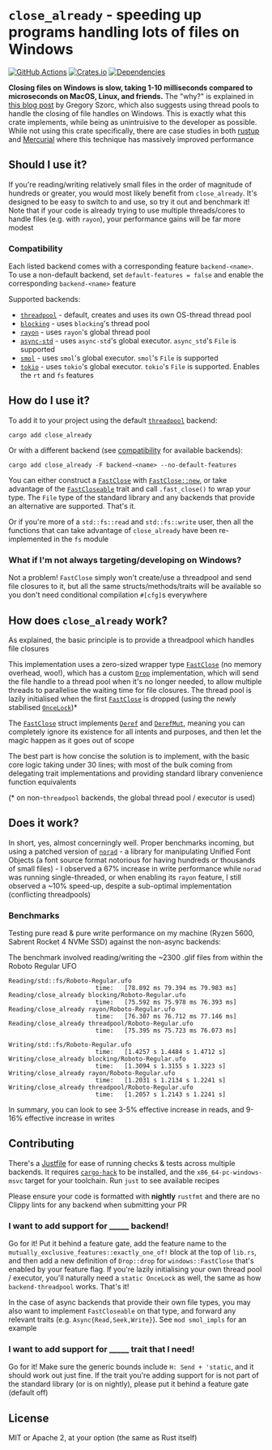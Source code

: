# `close_already` - speeding up programs handling lots of files on Windows

[![GitHub Actions](https://github.com/alpha-tango-kilo/close_already/actions/workflows/rust.yml/badge.svg)](https://github.com/alpha-tango-kilo/close_already/actions/workflows/rust.yml)
[![Crates.io](https://img.shields.io/crates/v/close_already.svg)](https://crates.io/crates/close_already)
[![Dependencies](https://deps.rs/repo/codeberg/alpha-tango-kilo/close_already/status.svg)](https://deps.rs/repo/codeberg/alpha-tango-kilo/close_already)

**Closing files on Windows is slow, taking 1-10 milliseconds compared to microseconds on MacOS, Linux, and friends.**
The "why?" is explained in [this blog post](https://gregoryszorc.com/blog/2021/04/06/surprisingly-slow/) by Gregory Szorc, which also suggests using thread pools to handle the closing of file handles on Windows.
This is exactly what this crate implements, while being as unintruisive to the developer as possible.
While not using this crate specifically, there are case studies in both [rustup](https://github.com/rust-lang/rustup/pull/1850) and [Mercurial](https://repo.mercurial-scm.org/hg/rev/2fdbf22a1b63f7b4c94393dbf45ad417da257fe0) where this technique has massively improved performance

## Should I use it?

If you're reading/writing relatively small files in the order of magnitude of hundreds or greater, you would most likely benefit from `close_already`.
It's designed to be easy to switch to and use, so try it out and benchmark it!
Note that if your code is already trying to use multiple threads/cores to handle files (e.g. with `rayon`), your performance gains will be far more modest

### Compatibility
<!-- If you change this heading name, change the heading link in the install section -->

Each listed backend comes with a corresponding feature `backend-<name>`.
To use a non-default backend, set `default-features = false` and enable the corresponding `backend-<name>` feature

Supported backends:
* [`threadpool`](https://lib.rs/crates/threadpool) - default, creates and uses its own OS-thread thread pool
* [`blocking`](https://lib.rs/crates/blocking) - uses `blocking`'s thread pool
* [`rayon`](https://lib.rs/crates/rayon) - uses `rayon`'s global thread pool
* [`async-std`](https://lib.rs/crates/async-std) - uses `async-std`'s global executor. `async_std`'s `File` is supported
* [`smol`](https://lib.rs/crates/smol) - uses `smol`'s global executor. `smol`'s `File` is supported
* [`tokio`](https://lib.rs/crates/tokio) - uses `tokio`'s global executor. `tokio`'s `File` is supported. Enables the `rt` and `fs` features

## How do I use it?

To add it to your project using the default [`threadpool`](https://lib.rs/crates/threadpool) backend:

```shell
cargo add close_already
```

Or with a different backend (see [compatibility](#compatibility) for available backends):

```shell
cargo add close_already -F backend-<name> --no-default-features
```

You can either construct a [`FastClose`](https://docs.rs/close_already/latest/close_already/struct.FastClose.html) with [`FastClose::new`](https://docs.rs/close_already/latest/close_already/struct.FastClose.html#method.new), or take advantage of the [`FastCloseable`](https://docs.rs/close_already/latest/close_already/trait.FastCloseable.html) trait and call `.fast_close()` to wrap your type.
The `File` type of the standard library and any backends that provide an alternative are supported.
That's it.

Or if you're more of a `std::fs::read` and `std::fs::write` user, then all the functions that can take advantage of `close_already` have been re-implemented in the `fs` module

### What if I'm not always targeting/developing on Windows?

Not a problem! 
`FastClose` simply won't create/use a threadpool and send file closures to it, but all the same structs/methods/traits will be available so you don't need conditional compilation `#[cfg]`s everywhere

## How does `close_already` work?

As explained, the basic principle is to provide a threadpool which handles file closures

This implementation uses a zero-sized wrapper type [`FastClose`](https://docs.rs/close_already/latest/close_already/struct.FastClose.html) (no memory overhead, woo!), which has a custom [`Drop`](https://doc.rust-lang.org/std/ops/trait.Drop.html) implementation, which will send the file handle to a thread pool when it's no longer needed, to allow multiple threads to parallelise the waiting time for file closures.
The thread pool is lazily initialised when the first [`FastClose`](https://docs.rs/close_already/latest/close_already/struct.FastClose.html) is dropped (using the newly stabilised [`OnceLock`](https://doc.rust-lang.org/std/sync/struct.OnceLock.html))*

The [`FastClose`](https://docs.rs/close_already/latest/close_already/struct.FastClose.html) struct implements [`Deref`](https://doc.rust-lang.org/std/ops/trait.Deref.html) and [`DerefMut`](https://doc.rust-lang.org/std/ops/trait.DerefMut.html), meaning you can completely ignore its existence for all intents and purposes, and then let the magic happen as it goes out of scope

The best part is how concise the solution is to implement, with the basic core logic taking under 30 lines; with most of the bulk coming from delegating trait implementations and providing standard library convenience function equivalents

(* on non-`threadpool` backends, the global thread pool / executor is used)

## Does it work?

In short, yes, almost concerningly well.
Proper benchmarks incoming, but using a patched version of [`norad`](https://github.com/linebender/norad) - a library for manipulating Unified Font Objects (a font source format notorious for having hundreds or thousands of small files) - I observed a 67% increase in write performance while `norad` was running single-threaded, or when enabling its `rayon` feature, I still observed a ~10% speed-up, despite a sub-optimal implementation (conflicting threadpools)

### Benchmarks

Testing pure read & pure write performance on my machine (Ryzen 5600, Sabrent Rocket 4 NVMe SSD) against the non-async backends:

The benchmark involved reading/writing the ~2300 .glif files from within the Roboto Regular UFO

```text
Reading/std::fs/Roboto-Regular.ufo
                        time:   [78.892 ms 79.394 ms 79.983 ms]
Reading/close_already blocking/Roboto-Regular.ufo
                        time:   [75.592 ms 75.978 ms 76.393 ms]
Reading/close_already rayon/Roboto-Regular.ufo
                        time:   [76.307 ms 76.712 ms 77.146 ms]
Reading/close_already threadpool/Roboto-Regular.ufo
                        time:   [75.395 ms 75.723 ms 76.073 ms]

Writing/std::fs/Roboto-Regular.ufo
                        time:   [1.4257 s 1.4484 s 1.4712 s]
Writing/close_already blocking/Roboto-Regular.ufo
                        time:   [1.3094 s 1.3155 s 1.3223 s]
Writing/close_already rayon/Roboto-Regular.ufo
                        time:   [1.2031 s 1.2134 s 1.2241 s]
Writing/close_already threadpool/Roboto-Regular.ufo
                        time:   [1.2057 s 1.2143 s 1.2241 s]
```

In summary, you can look to see 3-5% effective increase in reads, and 9-16% effective increase in writes

## Contributing

There's a [Justfile](https://github.com/casey/just#readme) for ease of running checks & tests across multiple backends.
It requires [`cargo-hack`](https://lib.rs/crates/cargo-hack) to be installed, and the `x86_64-pc-windows-msvc` target for your toolchain.
Run `just` to see available recipes

Please ensure your code is formatted with **nightly** `rustfmt` and there are no Clippy lints for any backend when submitting your PR

### I want to add support for _____ backend!

Go for it!
Put it behind a feature gate, add the feature name to the `mutually_exclusive_features::exactly_one_of!` block at the top of `lib.rs`, and then add a new definition of `Drop::drop` for `windows::FastClose` that's enabled by your feature flag.
If you're lazily initialising your own thread pool / executor, you'll naturally need a `static OnceLock` as well, the same as how `backend-threadpool` works.
That's it!

In the case of async backends that provide their own file types, you may also want to implement `FastCloseable` on that type, and forward any relevant traits (e.g. `Async{Read,Seek,Write}`).
See `mod smol_impls` for an example

### I want to add support for _____ trait that I need!

Go for it!
Make sure the generic bounds include `H: Send + 'static`, and it should work out just fine.
If the trait you're adding support for is not part of the standard library (or is on nightly), please put it behind a feature gate (default off)

## License

MIT or Apache 2, at your option (the same as Rust itself)
